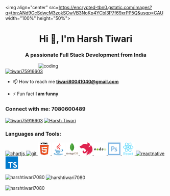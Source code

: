 <img align="center" src=https://encrypted-tbn0.gstatic.com/images?q=tbn:ANd9GcSdwcM3zokSCwVB3NoKp4YCbl3P7f69xrPP5Q&usqp=CAU width="100%" height="50%">
<h1 align="center">Hi 👋, I'm Harsh Tiwari</h1>
<h3 align="center">A passionate Full Stack Development from India</h3>
<img align="right" alt="coding" width="400" scr="https://img.freepik.com/free-photo/html-system-websites-concept_23-2150323536.jpg?size=626&ext=jpg&ga=GA1.1.1826414947.1698969600&semt=ais" alt="harshtiwari7080" /> </p>

<p align="left"> <a href="https://twitter.com/tiwari75916603" target="blank"><img src="https://img.shields.io/twitter/follow/tiwari75916603?logo=twitter&style=for-the-badge" alt="tiwari75916603" /></a> </p>

- 📫 How to reach me **tiwari80041040@gmail.com**

- ⚡ Fun fact **I am funny**

<h3 align="left">Connect with me: 7080600489 </h3>

<p align="left">
<a href="https://twitter.com/tiwari75916603" target="blank"><img align="center" src="https://cdn1.iconfinder.com/data/icons/logotypes/32/circle-linkedin-512.png" alt="tiwari75916603" height="30" width="40" /></a>
<a href="https://linkedin.com/in/harsh tiwari" target="blank"><img align="center" src="https://static.vecteezy.com/system/resources/thumbnails/018/930/745/small/twitter-logo-twitter-icon-transparent-free-free-png.png" alt="Harsh Tiwari" height="30" width="40" /></a>
</p>

<h3 align="left">Languages and Tools:</h3>
<p align="left"> <a href="https://www.chartjs.org" target="_blank" rel="noreferrer"> <img src="https://www.chartjs.org/media/logo-title.svg" alt="chartjs" width="40" height="40"/> </a> <a href="https://git-scm.com/" target="_blank" rel="noreferrer"> <img src="https://www.vectorlogo.zone/logos/git-scm/git-scm-icon.svg" alt="git" width="40" height="40"/> </a> <a href="https://www.w3.org/html/" target="_blank" rel="noreferrer"> <img src="https://raw.githubusercontent.com/devicons/devicon/master/icons/html5/html5-original-wordmark.svg" alt="html5" width="40" height="40"/> </a> <a href="https://www.java.com" target="_blank" rel="noreferrer"> <img src="https://raw.githubusercontent.com/devicons/devicon/master/icons/java/java-original.svg" alt="java" width="40" height="40"/> </a> <a href="https://www.mongodb.com/" target="_blank" rel="noreferrer"> <img src="https://raw.githubusercontent.com/devicons/devicon/master/icons/mongodb/mongodb-original-wordmark.svg" alt="mongodb" width="40" height="40"/> </a> <a href="https://nestjs.com/" target="_blank" rel="noreferrer"> <img src="https://raw.githubusercontent.com/devicons/devicon/master/icons/nestjs/nestjs-plain.svg" alt="nestjs" width="40" height="40"/> </a> <a href="https://nodejs.org" target="_blank" rel="noreferrer"> <img src="https://raw.githubusercontent.com/devicons/devicon/master/icons/nodejs/nodejs-original-wordmark.svg" alt="nodejs" width="40" height="40"/> </a> <a href="https://www.photoshop.com/en" target="_blank" rel="noreferrer"> <img src="https://raw.githubusercontent.com/devicons/devicon/master/icons/photoshop/photoshop-line.svg" alt="photoshop" width="40" height="40"/> </a> <a href="https://reactjs.org/" target="_blank" rel="noreferrer"> <img src="https://raw.githubusercontent.com/devicons/devicon/master/icons/react/react-original-wordmark.svg" alt="react" width="40" height="40"/> </a> <a href="https://reactnative.dev/" target="_blank" rel="noreferrer"> <img src="https://reactnative.dev/img/header_logo.svg" alt="reactnative" width="40" height="40"/> </a> <a href="https://www.typescriptlang.org/" target="_blank" rel="noreferrer"> <img src="https://raw.githubusercontent.com/devicons/devicon/master/icons/typescript/typescript-original.svg" alt="typescript" width="40" height="40"/> </a> </p>

<p><img align="left" src="https://github-readme-stats.vercel.app/api/top-langs?username=harshtiwari7080&show_icons=true&locale=en&layout=compact" alt="harshtiwari7080" /></p>

<p>&nbsp;<img align="center" src="https://github-readme-stats.vercel.app/api?username=harshtiwari7080&show_icons=true&locale=en" alt="harshtiwari7080" /></p>

<p><img align="center" src="https://github-readme-streak-stats.herokuapp.com/?user=harshtiwari7080&" alt="harshtiwari7080" /></p>
